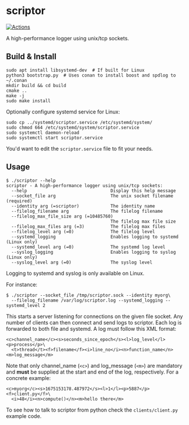 # scriptor

[![Actions](https://github.com/bloomen/scriptor/actions/workflows/scriptor-tests.yml/badge.svg?branch=main)](https://github.com/bloomen/scriptor/actions/workflows/scriptor-tests.yml?query=branch%3Amain)

A high-performance logger using unix/tcp sockets.

## Build & Install

```
sudo apt install libsystemd-dev  # If built for Linux
python3 bootstrap.py  # Uses conan to install boost and spdlog to ~/.conan
mkdir build && cd build
cmake ..
make -j
sudo make install
```
Optionally configure systemd service for Linux:
```
sudo cp ../systemd/scriptor.service /etc/systemd/system/
sudo chmod 664 /etc/systemd/system/scriptor.service
sudo systemctl daemon-reload
sudo systemctl start scriptor.service
```
You'd want to edit the `scriptor.service` file to fit your needs.

## Usage

```
$ ./scriptor --help
scriptor - A high-performance logger using unix/tcp sockets:
  --help                                Display this help message
  --socket_file arg                     The unix socket filename (required)
  --identity arg (=scriptor)            The identity name
  --filelog_filename arg                The filelog filename
  --filelog_max_file_size arg (=10485760)
                                        The filelog max file size
  --filelog_max_files arg (=3)          The filelog max files
  --filelog_level arg (=0)              The filelog level
  --systemd_logging                     Enables logging to systemd (Linux only)
  --systemd_level arg (=0)              The systemd log level
  --syslog_logging                      Enables logging to syslog (Linux only)
  --syslog_level arg (=0)               The syslog level
```
Logging to systemd and syslog is only available on Linux.

For instance:
```
$ ./scriptor --socket_file /tmp/scriptor.sock --identity myorg\
  --filelog_filename /var/log/scriptor.log --systemd_logging --systemd_level 2
```
This starts a server listening for connections on the given file socket.
Any number of clients can then connect and send logs to scriptor. Each log
is forwarded to both file and systemd. A log must follow this XML format:
```
<c>channel_name</c><s>seconds_since_epoch</s><l>log_level</l><p>process</p>\
  <t>thread</t><f>filename</f><i>line_no</i><n>function_name</n><m>log_message</m>
```
Note that only channel_name (`<c>`) and log_message (`<m>`) are mandatory and **must**
be supplied at the start and end of the log, respectively. For a concrete example:
```
<c>myorg</c><s>1675153178.487972</s><l>1</l><p>5887</p><f>client.py</f>\
  <i>48</i><n>compute()</n><m>hello there</m>
```
To see how to talk to scriptor from python check the `clients/client.py` example code.
